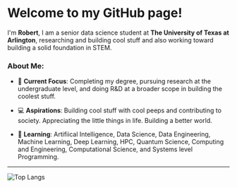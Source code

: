 # Welcome to my GitHub page!

I'm **Robert**, I am a senior data science student at **The University of Texas at Arlington**, researching and building cool stuff and also working toward building
a solid foundation in STEM.

### About Me:

- 🔭 **Current Focus**: Completing my degree, pursuing research at the undergraduate level, and doing R&D at a broader scope in building the coolest stuff.

- 💻 **Aspirations**: Building cool stuff with cool peeps and contributing to society. Appreciating the little things in life. Building a better world.

- 🌱 **Learning**: Artifiical Intelligence, Data Science, Data Engineering, Machine Learning, Deep Learning, HPC, Quantum Science, Computing and Engineering, Computational Science, and Systems level Programming.

---
![Top Langs](https://github-readme-stats.vercel.app/api/top-langs/?username=rcghpge&layout=compact)
